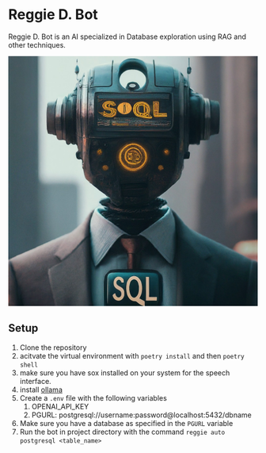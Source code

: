 # Reggie D. Bot
Reggie D. Bot is an AI specialized in Database exploration using RAG and other techniques.

![Reggie D. Bot](/reggie.jpeg)

## Setup
1. Clone the repository
2. acitvate the virtual environment with `poetry install` and then `poetry shell`
3. make sure you have sox installed on your system for the speech  interface.
4. install [ollama](https://github.com/ollama/ollama)
5. Create a `.env` file with the following variables
   1. OPENAI_API_KEY
   2. PGURL: postgresql://username:password@localhost:5432/dbname
6. Make sure you have a database as specified in the `PGURL` variable
7. Run the bot in project directory with the command `reggie auto postgresql <table_name>`